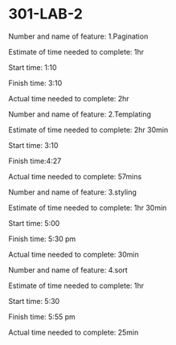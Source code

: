 # 301-LAB-2

Number and name of feature: 1.Pagination

Estimate of time needed to complete: 1hr

Start time: 1:10

Finish time: 3:10

Actual time needed to complete: 2hr 


Number and name of feature: 2.Templating

Estimate of time needed to complete: 2hr 30min

Start time: 3:10

Finish time:4:27

Actual time needed to complete: 57mins



Number and name of feature: 3.styling

Estimate of time needed to complete: 1hr 30min

Start time: 5:00

Finish time: 5:30 pm

Actual time needed to complete: 30min

Number and name of feature: 4.sort

Estimate of time needed to complete: 1hr 

Start time: 5:30

Finish time: 5:55 pm

Actual time needed to complete: 25min
